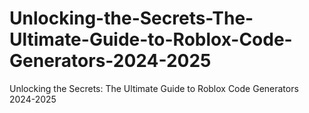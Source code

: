 # Unlocking-the-Secrets-The-Ultimate-Guide-to-Roblox-Code-Generators-2024-2025
Unlocking the Secrets: The Ultimate Guide to Roblox Code Generators 2024-2025
